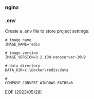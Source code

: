 ### nginx

### .env
Create a .env file to store project settings: 
```
# image name
IMAGE_NAME=redis

# image version
IMAGE_VERSION=3.2.100-nanoserver-20H2

# data directory
DATA_DIR=C:\Docker\redis\data

#
COMPOSE_CONVERT_WINDOWS_PATHS=0
```
EOF (2023/05/29)
